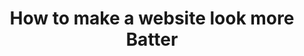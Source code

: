 ---
title: How to make a website look more Batter
description: "Clear Navigation: The navigation menu should be easy to find and use, allowing users to quickly access the information they need."
image: /news4.png
---